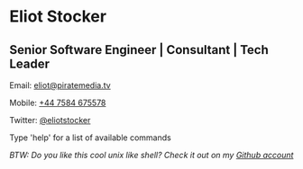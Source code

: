 # Eliot Stocker
## Senior Software Engineer | Consultant | Tech Leader

Email: [eliot@piratemedia.tv](mailto:eliot@piratemedia.tv)

Mobile: [+44 7584 675578](tel:+447584575578)

Twitter: [@eliotstocker](https://www.twitter.com/eliotstocker)

Type 'help' for a list of available commands

_BTW: Do you like this cool unix like shell? Check it out on my [Github account](https://github.com/eliotstocker/Shell.js)_